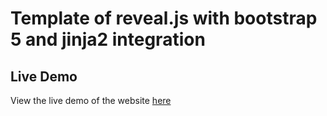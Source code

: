 # Template of reveal.js with bootstrap 5 and jinja2 integration

## Live Demo
View the live demo of the website [here](https://nguyenjenny.github.io/revealjs_bootstrap_template/)